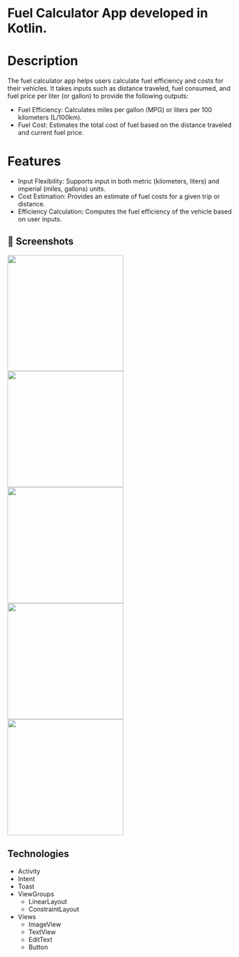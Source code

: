 # Fuel Calculator App developed in Kotlin.

# Description
The fuel calculator app helps users calculate fuel efficiency and costs for their vehicles. It takes inputs such as distance traveled, fuel consumed, and fuel price per liter (or gallon) to provide the following outputs:

 - Fuel Efficiency: Calculates miles per gallon (MPG) or liters per 100 kilometers (L/100km).
 - Fuel Cost: Estimates the total cost of fuel based on the distance traveled and current fuel price.
# Features
 - Input Flexibility: Supports input in both metric (kilometers, liters) and imperial (miles, gallons) units.
 - Cost Estimation: Provides an estimate of fuel costs for a given trip or distance.
 - Efficiency Calculation: Computes the fuel efficiency of the vehicle based on user inputs.

## 📸 Screenshots

<img src="https://github.com/FelipeDubiella/Fuel-Calculator/assets/171951083/8d7fb066-ef31-42af-b8a8-fdba12543f09" width=260/> <img src="https://github.com/FelipeDubiella/Fuel-Calculator/assets/171951083/96c6585b-4484-4fb3-ad28-eedb92d1a56b" width=260/> <img src="https://github.com/FelipeDubiella/Fuel-Calculator/assets/171951083/8785fbc8-fdf8-4c1e-8814-e9c940685e44" width=260/> <img src="https://github.com/FelipeDubiella/Fuel-Calculator/assets/171951083/0be2383a-8f18-4800-9ad9-94b6c4dccf9c" width=260/> <img src="https://github.com/FelipeDubiella/Fuel-Calculator/assets/171951083/5b925de8-7f45-4903-8b3b-cde1794c1d21" width=260/>



## Technologies

- Activity
- Intent
- Toast
- ViewGroups
  - LinearLayout
  - ConstraintLayout
- Views
  - ImageView
  - TextView
  - EditText
  - Button
